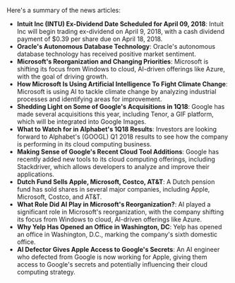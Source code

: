 Here's a summary of the news articles:

* **Intuit Inc (INTU) Ex-Dividend Date Scheduled for April 09, 2018**: Intuit Inc will begin trading ex-dividend on April 9, 2018, with a cash dividend payment of $0.39 per share due on April 18, 2018.
* **Oracle's Autonomous Database Technology**: Oracle's autonomous database technology has received positive market sentiment.
* **Microsoft's Reorganization and Changing Priorities**: Microsoft is shifting its focus from Windows to cloud, AI-driven offerings like Azure, with the goal of driving growth.
* **How Microsoft Is Using Artificial Intelligence To Fight Climate Change**: Microsoft is using AI to tackle climate change by analyzing industrial processes and identifying areas for improvement.
* **Shedding Light on Some of Google's Acquisitions in 1Q18**: Google has made several acquisitions this year, including Tenor, a GIF platform, which will be integrated into Google Images.
* **What to Watch for in Alphabet's 1Q18 Results**: Investors are looking forward to Alphabet's (GOOGL) Q1 2018 results to see how the company is performing in its cloud computing business.
* **Making Sense of Google's Recent Cloud Tool Additions**: Google has recently added new tools to its cloud computing offerings, including Stackdriver, which allows developers to analyze and improve their applications.
* **Dutch Fund Sells Apple, Microsoft, Costco, AT&T**: A Dutch pension fund has sold shares in several major companies, including Apple, Microsoft, Costco, and AT&T.
* **What Role Did AI Play in Microsoft's Reorganization?**: AI played a significant role in Microsoft's reorganization, with the company shifting its focus from Windows to cloud, AI-driven offerings like Azure.
* **Why Yelp Has Opened an Office in Washington, DC**: Yelp has opened an office in Washington, D.C., marking the company's sixth domestic office.
* **AI Defector Gives Apple Access to Google's Secrets**: An AI engineer who defected from Google is now working for Apple, giving them access to Google's secrets and potentially influencing their cloud computing strategy.